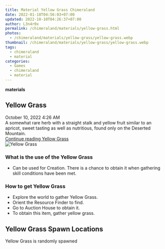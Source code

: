 ```yaml
---
title: Material Yellow Grass Chimeraland
date: 2022-01-18T04:56:03+07:00
updated: 2022-10-10T04:26:37+07:00
author: L3n4r0x
permalink: /chimeraland/materials/yellow-grass.html
photos:
  - /chimeraland/materials/yellow-grass/yellow-grass.webp
thumbnail: /chimeraland/materials/yellow-grass/yellow-grass.webp
tags:
  - chimeraland
  - material
categories:
  - Games
  - chimeraland
  - material
---
```


<section id="bootstrap-wrapper">
  <link
    rel="stylesheet"
    href="https://rawcdn.githack.com/dimaslanjaka/Web-Manajemen/0c3b5aa1813bd4abcd2c11bf3e37928b15c28664/css/bootstrap-5-3-0-alpha3-wrapper.css"
  />
  <div
    class="row g-0 border rounded overflow-hidden flex-md-row mb-4 shadow-sm position-relative bg-light text-dark"
  >
    <div class="col p-4 d-flex flex-column position-static">
      <strong class="d-inline-block mb-2 text-success">materials</strong>
      <h2 class="mb-0">Yellow Grass</h2>
      <div class="mb-1 text-muted">October 10, 2022 4:26 AM</div>
      <div class="mb-2 border p-1">
        A somewhat rare herb with a straight stalk and yellow fruit similar to
        an apricot, sweet tasting as well as nutritious, found only on the
        Deserted Mountain.
      </div>
      <a
        href="/chimeraland/materials/yellow-grass.html"
        class="stretched-link d-none"
        >Continue reading Yellow Grass</a
      >
    </div>
    <div class="col-auto d-none d-lg-block">
      <img
        src="/chimeraland/materials/yellow-grass/yellow-grass.webp"
        alt="Yellow Grass"
      />
    </div>
  </div>
  <div class="row bg-light text-dark">
    <div class="col-lg-6 col-12 mb-2">
      <div class="card">
        <div class="card-body">
          <h3 class="card-title">What is the use of the Yellow Grass</h3>
          <div class="card-text">
            <ul>
              <li>
                Can be used for Creation. There is a chance to obtain it when
                gathering skill conditions have been met.
              </li>
            </ul>
          </div>
        </div>
      </div>
    </div>
    <div class="col-lg-6 col-12 mb-2">
      <div class="card">
        <div class="card-body">
          <h3 class="card-title">How to get Yellow Grass</h3>
          <div class="card-text">
            <ul>
              <li>Explore the world to gather Yellow Grass.</li>
              <li>Orient the Resource Finder to find.</li>
              <li>Go to Auction House to obtain it.</li>
              <li>To obtain this item, gather yellow grass.</li>
            </ul>
          </div>
        </div>
      </div>
    </div>
    <div class="col-12 mb-2">
      <h2>Yellow Grass Spawn Locations</h2>
      <p>Yellow Grass is randomly spawned</p>
    </div>
  </div>
</section>